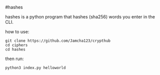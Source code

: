 #hashes

hashes is a python program that hashes (sha256) words you enter in the CLI.

how to use: 

    git clone https://github.com/Jamcha123/crypthub
    cd ciphers
    cd hashes

then run:

    python3 index.py helloworld
